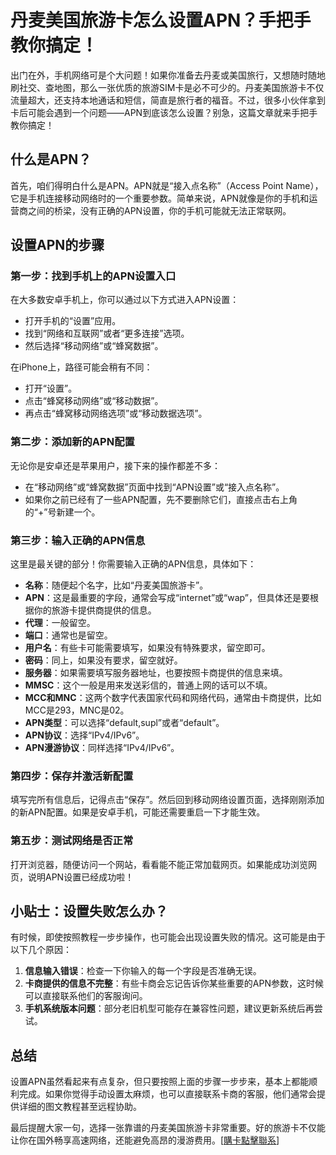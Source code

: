# 丹麦美国旅游卡怎么设置APN？手把手教你搞定！

出门在外，手机网络可是个大问题！如果你准备去丹麦或美国旅行，又想随时随地刷社交、查地图，那么一张优质的旅游SIM卡是必不可少的。丹麦美国旅游卡不仅流量超大，还支持本地通话和短信，简直是旅行者的福音。不过，很多小伙伴拿到卡后可能会遇到一个问题——APN到底该怎么设置？别急，这篇文章就来手把手教你搞定！

## 什么是APN？

首先，咱们得明白什么是APN。APN就是“接入点名称”（Access Point Name），它是手机连接移动网络时的一个重要参数。简单来说，APN就像是你的手机和运营商之间的桥梁，没有正确的APN设置，你的手机可能就无法正常联网。

## 设置APN的步骤

### 第一步：找到手机上的APN设置入口
在大多数安卓手机上，你可以通过以下方式进入APN设置：
- 打开手机的“设置”应用。
- 找到“网络和互联网”或者“更多连接”选项。
- 然后选择“移动网络”或“蜂窝数据”。

在iPhone上，路径可能会稍有不同：
- 打开“设置”。
- 点击“蜂窝移动网络”或“移动数据”。
- 再点击“蜂窝移动网络选项”或“移动数据选项”。

### 第二步：添加新的APN配置
无论你是安卓还是苹果用户，接下来的操作都差不多：
- 在“移动网络”或“蜂窝数据”页面中找到“APN设置”或“接入点名称”。
- 如果你之前已经有了一些APN配置，先不要删除它们，直接点击右上角的“+”号新建一个。

### 第三步：输入正确的APN信息
这里是最关键的部分！你需要输入正确的APN信息，具体如下：

- **名称**：随便起个名字，比如“丹麦美国旅游卡”。
- **APN**：这是最重要的字段，通常会写成“internet”或“wap”，但具体还是要根据你的旅游卡提供商提供的信息。
- **代理**：一般留空。
- **端口**：通常也是留空。
- **用户名**：有些卡可能需要填写，如果没有特殊要求，留空即可。
- **密码**：同上，如果没有要求，留空就好。
- **服务器**：如果需要填写服务器地址，也要按照卡商提供的信息来填。
- **MMSC**：这个一般是用来发送彩信的，普通上网的话可以不填。
- **MCC和MNC**：这两个数字代表国家代码和网络代码，通常由卡商提供，比如MCC是293，MNC是02。
- **APN类型**：可以选择“default,supl”或者“default”。
- **APN协议**：选择“IPv4/IPv6”。
- **APN漫游协议**：同样选择“IPv4/IPv6”。

### 第四步：保存并激活新配置
填写完所有信息后，记得点击“保存”。然后回到移动网络设置页面，选择刚刚添加的新APN配置。如果是安卓手机，可能还需要重启一下才能生效。

### 第五步：测试网络是否正常
打开浏览器，随便访问一个网站，看看能不能正常加载网页。如果能成功浏览网页，说明APN设置已经成功啦！

## 小贴士：设置失败怎么办？

有时候，即使按照教程一步步操作，也可能会出现设置失败的情况。这可能是由于以下几个原因：
1. **信息输入错误**：检查一下你输入的每一个字段是否准确无误。
2. **卡商提供的信息不完整**：有些卡商会忘记告诉你某些重要的APN参数，这时候可以直接联系他们的客服询问。
3. **手机系统版本问题**：部分老旧机型可能存在兼容性问题，建议更新系统后再尝试。

## 总结

设置APN虽然看起来有点复杂，但只要按照上面的步骤一步步来，基本上都能顺利完成。如果你觉得手动设置太麻烦，也可以直接联系卡商的客服，他们通常会提供详细的图文教程甚至远程协助。

最后提醒大家一句，选择一张靠谱的丹麦美国旅游卡非常重要。好的旅游卡不仅能让你在国外畅享高速网络，还能避免高昂的漫游费用。[[購卡點擊聯系](https://t.me/s/esim1088)]